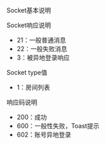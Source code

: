  Socket基本说明



 Socket响应说明
- 21：一般普通消息
- 22：一般失败消息
- 3：被异地登录响应

 Socket type值
- 1：房间列表

响应码说明
- 200：成功
- 600：一般性失败，Toast提示
- 602：账号异地登录